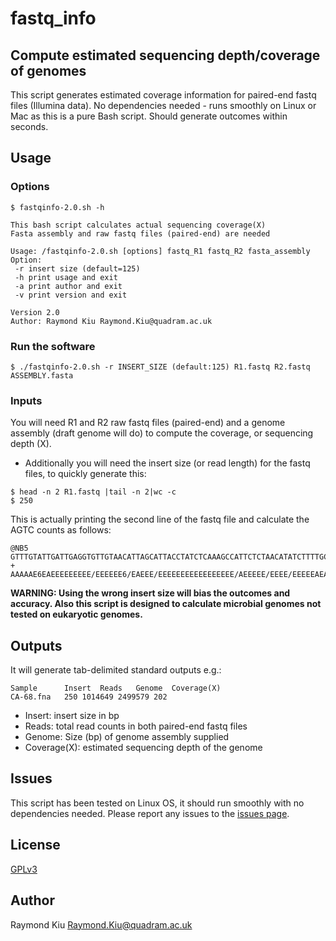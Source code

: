 # fastq_info
## Compute estimated sequencing depth/coverage of genomes
This script generates estimated coverage information for paired-end fastq files (Illumina data). No dependencies needed - runs smoothly on Linux or Mac as this is a pure Bash script. Should generate outcomes within seconds.

## Usage
### Options
```
$ fastqinfo-2.0.sh -h

This bash script calculates actual sequencing coverage(X)
Fasta assembly and raw fastq files (paired-end) are needed

Usage: /fastqinfo-2.0.sh [options] fastq_R1 fastq_R2 fasta_assembly
Option:
 -r insert size (default=125)
 -h print usage and exit
 -a print author and exit
 -v print version and exit

Version 2.0
Author: Raymond Kiu Raymond.Kiu@quadram.ac.uk
```

### Run the software
```
$ ./fastqinfo-2.0.sh -r INSERT_SIZE (default:125) R1.fastq R2.fastq ASSEMBLY.fasta
```
### Inputs
You will need R1 and R2 raw fastq files (paired-end) and a genome assembly (draft genome will do) to compute the coverage, or sequencing depth (X).
- Additionally you will need the insert size (or read length) for the fastq files, to quickly generate this:
```
$ head -n 2 R1.fastq |tail -n 2|wc -c
$ 250
```
This is actually printing the second line of the fastq file and calculate the AGTC counts as follows:
```
@NB5
GTTTGTATTGATTGAGGTGTTGTAACATTAGCATTACCTATCTCAAAGCCATTCTCTAACATATCTTTTGCATCTATGAGACAACAATTGGTTAATGGTTGAAATGGATGGTAATCTAAGTCGTGAAAATGAATATCTCCCGATTGATGTG
+
AAAAAE6EAEEEEEEEEE/EEEEEE6/EAEEE/EEEEEEEEEEEEEEEEE/AEEEEE/EEEE/EEEEEAEAEAEEEAEEAEEEEAEEA<AEE</AEEEEEAEAE/EEAE<<<////EAAEE<AA/A/A<<6<<E<A/<<<6/A<<EEEA/E
```
**WARNING: Using the wrong insert size will bias the outcomes and accuracy. Also this script is designed to calculate microbial genomes not tested on eukaryotic genomes.**

## Outputs
It will generate tab-delimited standard outputs e.g.:
```
Sample   	Insert	Reads	Genome	Coverage(X)
CA-68.fna	250	1014649	2499579	202
```
- Insert: insert size in bp
- Reads: total read counts in both paired-end fastq files
- Genome: Size (bp) of genome assembly supplied
- Coverage(X): estimated sequencing depth of the genome

## Issues
This script has been tested on Linux OS, it should run smoothly with no dependencies needed. Please report any issues to the [issues page](https://github.com/raymondkiu/fastq-info/issues).

## License
[GPLv3](https://github.com/raymondkiu/fastq-info/blob/master/LICENSE)

## Author
Raymond Kiu Raymond.Kiu@quadram.ac.uk
